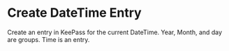 # Create DateTime Entry
Create an entry in KeePass for the current DateTime. Year, Month, and day are groups. Time is an entry.
